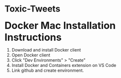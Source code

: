 # Toxic-Tweets

<b><font size='6'>Docker Mac Installation Instructions</font></b>
1. Download and install Docker client
2. Open Docker client
3. Click "Dev Environments" > "Create"
4. Install Docker and Containers extension on VS Code 
5. Link github and create environment.

